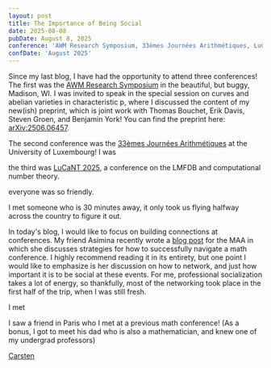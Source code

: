 ```yaml
---
layout: post
title: The Importance of Being Social
date: 2025-08-08
pubDate: August 8, 2025
conference: 'AWM Research Symposium, 33èmes Journées Arithmétiques, LuCaNT'
confDate: 'August 2025'
---
```


Since my last blog, I have had the opportunity to attend three conferences!  The first was the [AWM Research Symposium](https://awm-math.org/meetings/awm-research-symposium/) in the beautiful, but buggy, Madison, WI.  I was invited to speak in the special session on curves and abelian varieties in characteristic p, where I discussed the content of my new(ish) preprint, which is joint work with Thomas Bouchet, Erik Davis, Steven Groen, and Benjamin York!  You can find the preprint here: [arXiv:2506.06457](https://arxiv.org/abs/2506.06457).  

The second conference was the [33èmes Journées Arithmétiques](https://www.uni.lu/fstm-en/conferences/ja25/) at the University of Luxembourg!  I was 


the third was [LuCaNT 2025](https://icerm.brown.edu/program/topical_workshop/tw-25-lucant), a conference on the LMFDB and computational number theory. 

everyone was so friendly.  

I met someone who is 30 minutes away, it only took us flying halfway across the country to figure it out.  



In today's blog, I would like to focus on building connections at conferences.  My friend Asimina recently wrote a [blog post](https://maa.org/math-values/how-to-conference/) for the MAA in which she discusses strategies for how to successfully navigate a math conference.  I highly recommend reading it in its entirety, but one point I would like to emphasize is her discussion on how to network, and just how important it is to be social at these events.  For me, professional socialization takes a lot of energy, so thankfully, most of the networking took place in the first half of the trip, when I was still fresh.  

I met 



I saw a friend in Paris who I met at a previous math conference!  (As a bonus, I got to meet his dad who is also a mathematician, and knew one of my undergrad professors)

[Carsten](https://clhpeterson1870.github.io/)
